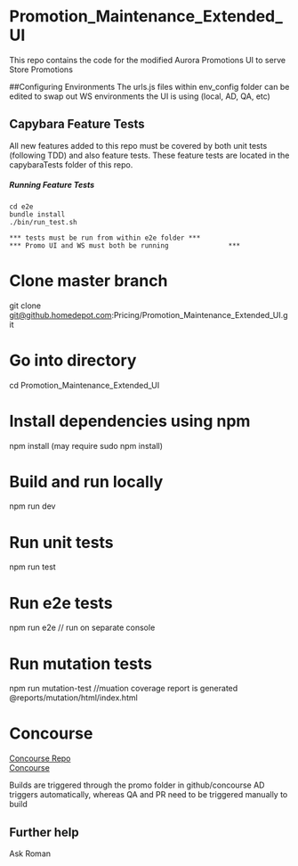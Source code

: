 # Promotion_Maintenance_Extended_UI
This repo contains the code for the modified Aurora Promotions UI to serve Store Promotions

##Configuring Environments
The urls.js files within env_config folder can be edited to swap out WS environments the UI is using (local, AD, QA, etc)

## Capybara Feature Tests
All new features added to this repo must be covered by both unit tests (following TDD) and also feature tests. These feature tests are located in the capybaraTests folder of this repo.
##### Running Feature Tests
  ```
  cd e2e
  bundle install
  ./bin/run_test.sh
  
  *** tests must be run from within e2e folder ***
  *** Promo UI and WS must both be running               ***
  ```

# Clone master branch 
git clone git@github.homedepot.com:Pricing/Promotion_Maintenance_Extended_UI.git

# Go into directory
cd Promotion_Maintenance_Extended_UI

# Install dependencies using npm
npm install (may require sudo npm install)

# Build and run locally
npm run dev

# Run unit tests
npm run test

# Run e2e tests
npm run e2e // run on separate console

# Run mutation tests
npm run mutation-test
//muation coverage report is generated @reports/mutation/html/index.html

# Concourse
[Concourse Repo](https://github.homedepot.com/snowshoe-ci/concourse)  
[Concourse](http://ld5743.homedepot.com/)

Builds are triggered through the promo folder in github/concourse
AD triggers automatically, whereas QA and PR need to be triggered manually to build

## Further help
Ask Roman
